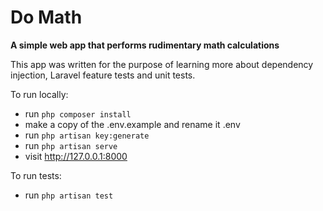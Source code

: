 # Do Math

**A simple web app that performs rudimentary math calculations**

This app was written for the purpose of learning more about dependency injection, Laravel feature tests and unit tests.

To run locally:

-   run `php composer install`
-   make a copy of the .env.example and rename it .env
-   run `php artisan key:generate`
-   run `php artisan serve`
-   visit http://127.0.0.1:8000

To run tests:

-   run `php artisan test`
